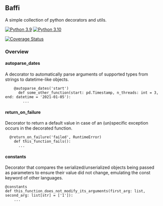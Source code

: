 ## Baffi

A simple collection of python decorators and utils.

[![Python 3.9](https://img.shields.io/badge/python-3.9-blue.svg)](https://www.python.org/downloads/release/python-360/)
[![Python 3.10](https://img.shields.io/badge/python-3.10-blue.svg)](https://www.python.org/downloads/release/python-3100/)

[![Coverage Status](https://coveralls.io/repos/github/MarcDuQuesne/baffi/badge.svg)](https://coveralls.io/github/MarcDuQuesne/baffi)

### Overview

#### autoparse_dates
A decorator to automatically parse arguments of supported types from strings to datetime-like objects.
```
    @autoparse_dates('start')
      def some_other_function(start: pd.Timestamp, n_threads: int = 3, end: datetime = '2021-01-05'):
        ...
```

#### return_on_failure
Decorator to return a default value in case of an (un)specific exception occurs in the decorated function.

```
  @return_on_failure('failed', RuntimeError)
    def this_function_fails():
      ...
```   

#### constants
Decorator that compares the serialized/unserialized objects being passed as parameters to ensure their value did not change, emulating the const keyword of other languages.

```
@constants
def this_function_does_not_modify_its_arguments(first_arg: list, second_arg: list[str] = ['1']):
    ...
```
